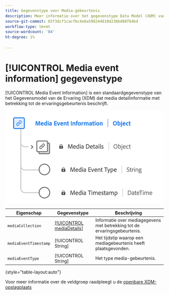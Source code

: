 ```yaml
---
title: Gegevenstype voor Media-gebeurtenis
description: Meer informatie over het gegevenstype Data Model (XDM) van het Media Event Information Experience.
source-git-commit: 65f3dcf1cacfbc4e8a598244810d238bd88f64bd
workflow-type: tm+mt
source-wordcount: '84'
ht-degree: 1%

---
```


# [!UICONTROL Media event information] gegevenstype

[!UICONTROL Media Event Information] is een standaardgegevenstype van het Gegevensmodel van de Ervaring (XDM) dat media detailinformatie met betrekking tot de ervaringsgebeurtenis beschrijft.

![Een diagram van het gegevenstype Media Event Information.](../images/data-types/media-event-information.png)

| Eigenschap | Gegevenstype | Beschrijving |
| --- | --- | --- |
| `mediaCollection` | [[!UICONTROL mediaDetails]](./media-details-information.md) | Informatie over mediagegevens met betrekking tot de ervaringsgebeurtenis. |
| `mediaEventTimestamp` | [!UICONTROL String] | Het tijdstip waarop een mediagebeurtenis heeft plaatsgevonden. |
| `mediaEventType` | [!UICONTROL String] | Het type media-gebeurtenis. |

{style="table-layout:auto"}

Voor meer informatie over de veldgroep raadpleegt u de [openbare XDM-opslagplaats](https://github.com/adobe/xdm/blob/master/components/datatypes/mediaevent.schema.json)
